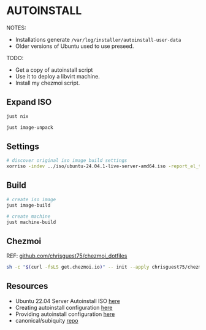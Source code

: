 # AUTOINSTALL

NOTES:

* Installations generate `/var/log/installer/autoinstall-user-data`
* Older versions of Ubuntu used to use preseed.  

TODO:

* Get a copy of autoinstall script
* Use it to deploy a libvirt machine.
* Install my chezmoi script.

## Expand ISO

```sh
just nix

just image-unpack
```

## Settings

```sh
# discover original iso image build settings
xorriso -indev ../iso/ubuntu-24.04.1-live-server-amd64.iso -report_el_torito as_mkisofs
```

## Build

```sh
# create iso image
just image-build

# create machine
just machine-build
```

## Chezmoi

REF: [github.com/chrisguest75/chezmoi_dotfiles](https://github.com/chrisguest75/chezmoi_dotfiles)

```sh
sh -c "$(curl -fsLS get.chezmoi.io)" -- init --apply chrisguest75/chezmoi_dotfiles
```

## Resources

* Ubuntu 22.04 Server Autoinstall ISO [here](https://www.pugetsystems.com/labs/hpc/ubuntu-22-04-server-autoinstall-iso/?srsltid=AfmBOoobWRvGqVGtViRsEGG9TCNOB6eDCaJrqHdS65qUuV-bvkmh8Qog)
* Creating autoinstall configuration [here](https://canonical-subiquity.readthedocs-hosted.com/en/latest/tutorial/creating-autoinstall-configuration.html)
* Providing autoinstall configuration [here](https://canonical-subiquity.readthedocs-hosted.com/en/latest/tutorial/providing-autoinstall.html#providing-autoinstall)
* canonical/subiquity [repo](https://github.com/canonical/subiquity)

